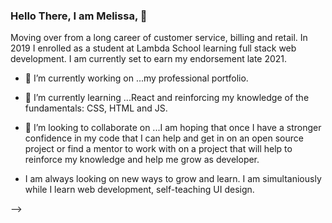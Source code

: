 ### Hello There, I am Melissa, 👋

Moving over from a long career of customer service, billing and retail. In 2019 I enrolled as a student at Lambda School learning full stack web development. I am currently set to earn my endorsement late 2021. 

- 🔭 I’m currently working on ...my professional portfolio.

- 🌱 I’m currently learning ...React and reinforcing my knowledge of the fundamentals: CSS, HTML and JS.

- 👯 I’m looking to collaborate on ...I am hoping that once I have a stronger confidence in my code that I can help and get in on an open source project or find a mentor to work with on a project that will help to reinforce my knowledge and help me grow as developer.

- I am always looking on new ways to grow and learn. I am simultaniously while I learn web development, self-teaching UI design. 

-->
